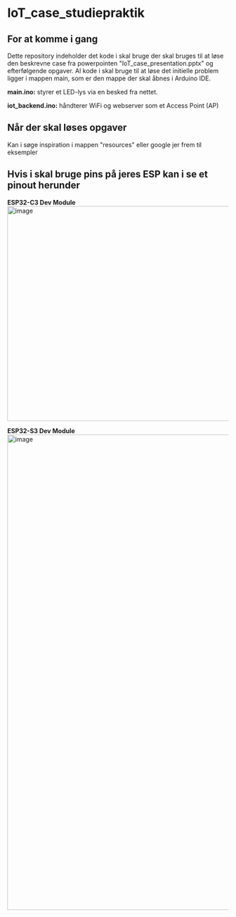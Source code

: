 # IoT_case_studiepraktik

## For at komme i gang

Dette repository indeholder det kode i skal bruge der skal bruges til at løse den beskrevne case fra powerpointen "IoT_case_presentation.pptx" og efterfølgende opgaver.
Al kode i skal bruge til at løse det initielle problem ligger i mappen main, som er den mappe der skal åbnes i Arduino IDE.

**main.ino:** styrer et LED-lys via en besked fra nettet.

**iot_backend.ino:** håndterer WiFi og webserver som et Access Point (AP)


## Når der skal løses opgaver

Kan i søge inspiration i mappen "resources" eller google jer frem til eksempler



## Hvis i skal bruge pins på jeres ESP kan i se et pinout herunder

**ESP32-C3 Dev Module**
<img width="800" height="488" alt="image" src="https://github.com/user-attachments/assets/515bb211-844e-4b50-9cef-3373c35b6f3b" />


**ESP32-S3 Dev Module**
<img width="1584" height="1080" alt="image" src="https://github.com/user-attachments/assets/ea223e17-87a5-40cd-bfa5-3016ac7836e6" />

